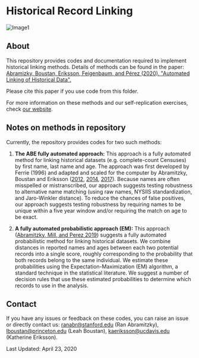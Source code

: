 # Historical Record Linking
![Image1](https://iowaculture.gov/sites/default/files/styles/general_content_feature_image/public/history-research-collections-census.jpg?itok=TfHQ0mxj&c=dc368fe2ea1c374e49ce98ecc80ac229)
## About
This repository provides codes and documentation required to implement historical linking methods. Details of methods can be found in the paper: [Abramizky, Boustan, Eriksson, Feigenbaum, and Pérez (2020). "Automated Linking of Historical Data".](https://ranabr.people.stanford.edu/sites/g/files/sbiybj5391/f/linking_may2019.pdf)

Please cite this paper if you use code from this folder.

For more information on these methods and our self-replication exercises, check [our website](https://ranabr.people.stanford.edu/matching-codes).




## Notes on methods in repository

Currently, the repository provides codes for two such methods:

1. **The ABE fully automated approach:**
This approach is a fully automated method for linking historical datasets (e.g. complete-count Censuses) by first name, last name and age. The approach was first developed by Ferrie (1996) and adapted and scaled for the computer by Abramitzky, Boustan and Eriksson ([2012](https://ranabr.people.stanford.edu/sites/g/files/sbiybj5391/f/abe_ageofmassmigration.pdf), [2014](https://ranabr.people.stanford.edu/sites/g/files/sbiybj5391/f/abe_assimilation_1.pdf), [2017](https://ranabr.people.stanford.edu/sites/g/files/sbiybj5391/f/return-migrants.pdf)). Because names are often misspelled or mistranscribed, our approach suggests testing robustness to alternative name matching (using raw names, NYSIIS standardization, and Jaro-Winkler distance).  To reduce the chances of false positives, our approach suggests testing robustness by requiring names to be unique within a five year window and/or requiring the match on age to be exact. 

2. **A fully automated probabilistic approach (EM):** 
This approach ([Abramitzky, Mill, and Perez 2019](https://ranabr.people.stanford.edu/sites/g/files/sbiybj5391/f/matching_historicalmethod_march27.pdf)) suggests a fully automated probabilistic method for linking historical datasets.  We combine distances in reported names and ages between each two potential records into a single score, roughly corresponding to the probability that both records belong to the same individual. We estimate these probabilities using the Expectation-Maximization (EM) algorithm, a standard technique in the statistical literature. We suggest a number of decision rules that use these estimated probabilities to determine which records to use in the analysis. 



## Contact
If you have any issues or feedback on these codes, you can raise an issue or directly contact us: ranabr@stanford.edu (Ran Abramitzky),  lboustan@princeton.edu (Leah Boustan), kaeriksson@ucdavis.edu (Katherine Eriksson).


Last Updated: April 23, 2020



